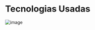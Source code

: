 <h1>Tecnologias Usadas</h1>

![image](https://github.com/italoferreira0/Calculadora_de_IMC_React.js/assets/84740878/355dac7c-eb62-4309-80e3-1cbb04c61be2)
